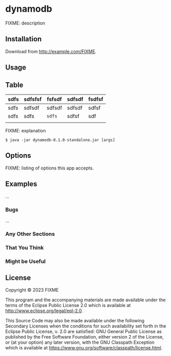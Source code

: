 # dynamodb

FIXME: description

## Installation

Download from http://example.com/FIXME.

## Usage

## Table

| sdfs | sdfsfsf | fsfsdf | sdfsdf | fsdfsf |
|------|---------|--------|--------|--------|
| sdfs | sdfsdf  | sdfsdf | sdfsdf | sdfsf  |
| sdfs | sdfs    | `sdfs` | sdfsf  | sdf    |
|      |         |        |        |        |


FIXME: explanation

    $ java -jar dynamodb-0.1.0-standalone.jar [args]

## Options

FIXME: listing of options this app accepts.

## Examples

...

### Bugs

...

### Any Other Sections
### That You Think
### Might be Useful

## License

Copyright © 2023 FIXME

This program and the accompanying materials are made available under the
terms of the Eclipse Public License 2.0 which is available at
http://www.eclipse.org/legal/epl-2.0.

This Source Code may also be made available under the following Secondary
Licenses when the conditions for such availability set forth in the Eclipse
Public License, v. 2.0 are satisfied: GNU General Public License as published by
the Free Software Foundation, either version 2 of the License, or (at your
option) any later version, with the GNU Classpath Exception which is available
at https://www.gnu.org/software/classpath/license.html.
